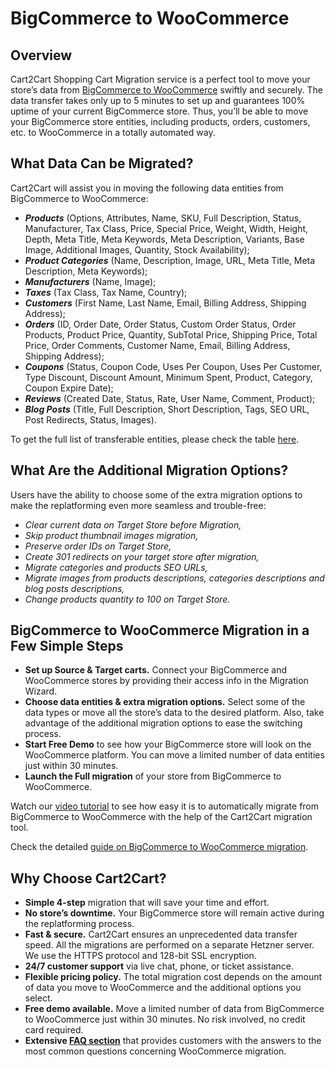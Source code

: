 # BigCommerce to WooCommerce 
## Overview
Cart2Cart Shopping Cart Migration service is a perfect tool to move your store’s data from [BigCommerce to WooCommerce](https://www.shopping-cart-migration.com/shopping-cart-migration-options/4941-bigcommerce-to-woocommerce-migration?utm_source=github.com&utm_medium=referral&utm_term=bigcommerce-woocommerce&utm_campaign=optimized-page) swiftly and securely. The data transfer takes only up to 5 minutes to set up and guarantees 100% uptime of your current BigCommerce store. Thus, you’ll be able to move your BigCommerce store entities, including products, orders, customers, etc. to WooCommerce in a totally automated way.
## What Data Can be Migrated?
Cart2Cart will assist you in moving the following data entities from BigCommerce to WooCommerce:
* **_Products_** (Options, Attributes, Name, SKU, Full Description, Status, Manufacturer, Tax Class, Price, Special Price, Weight, Width, Height, Depth, Meta Title, Meta Keywords, Meta Description, Variants, Base Image, Additional Images, Quantity, Stock Availability);
* **_Product Categories_** (Name, Description, Image, URL, Meta Title, Meta Description, Meta Keywords);
* **_Manufacturers_** (Name, Image);
* **_Taxes_** (Tax Class, Tax Name, Country);
* **_Customers_** (First Name, Last Name, Email, Billing Address, Shipping Address);
* **_Orders_** (ID, Order Date, Order Status, Custom Order Status, Order Products, Product Price, Quantity, SubTotal Price, Shipping Price, Total Price, Order Comments, Customer Name, Email, Billing Address, Shipping Address);
* **_Coupons_** (Status, Coupon Code, Uses Per Coupon, Uses Per Customer, Type Discount, Discount Amount, Minimum Spent, Product, Category, Coupon Expire Date);
* **_Reviews_** (Created Date, Status, Rate, User Name, Comment, Product);
* **_Blog Posts_** (Title, Full Description, Short Description, Tags, SEO URL, Post Redirects, Status, Images).
 
To get the full list of transferable entities, please check the table [here](https://www.shopping-cart-migration.com/shopping-cart-migration-options/4941-bigcommerce-to-woocommerce-migration?utm_source=github.com&utm_medium=referral&utm_term=bigcommerce-woocommerce&utm_campaign=optimized-page).
## What Are the Additional Migration Options?
Users have the ability to choose some of the extra migration options to make the replatforming even more seamless and trouble-free:
* _Clear current data on Target Store before Migration,_
* _Skip product thumbnail images migration,_
* _Preserve order IDs on Target Store,_
* _Create 301 redirects on your target store after migration,_
* _Migrate categories and products SEO URLs,_
* _Migrate images from products descriptions, categories descriptions and blog posts descriptions,_
* _Change products quantity to 100 on Target Store._
## BigCommerce to WooCommerce Migration in a Few Simple Steps 
* **Set up Source & Target carts.** Connect your BigCommerce and WooCommerce stores by providing their access info in the Migration Wizard.
* **Choose data entities & extra migration options.** Select some of the data types or move all the store’s data to the desired platform. Also, take advantage of the additional migration options to ease the switching process.
* **Start Free Demo** to see how your BigCommerce store will look on the WooCommerce platform. You can move a limited number of data entities just within 30 minutes.  
* **Launch the Full migration** of your store from BigCommerce to WooCommerce.

Watch our [video tutorial](https://www.youtube.com/watch?v=tuFI8EBkWZY?utm_source=github.com&utm_medium=referral&utm_term=bigcommerce-woocommerce&utm_campaign=optimized-page) to see how easy it is to automatically migrate from BigCommerce to WooCommerce with the help of the Cart2Cart migration tool.
 
Check the detailed [guide on BigCommerce to WooCommerce migration](https://www.shopping-cart-migration.com/migration-guides/how-to-migrate-from-bigcommerce-to-woocommerce-like-clockwork?utm_source=github.com&utm_medium=referral&utm_term=bigcommerce-woocommerce&utm_campaign=optimized-page). 
## Why Choose Cart2Cart?
* **Simple 4-step** migration that will save your time and effort.
* **No store’s downtime.** Your BigCommerce store will remain active during the replatforming process.
* **Fast & secure.** Cart2Cart ensures an unprecedented data transfer speed. All the migrations are performed on a separate Hetzner server. We use the HTTPS protocol and 128-bit SSL encryption.
* **24/7 customer support** via live chat, phone, or ticket assistance.
* **Flexible pricing policy.** The total migration cost depends on the amount of data you move to WooCommerce and the additional options you select.   
* **Free demo available.** Move a limited number of data from BigCommerce to WooCommerce just within 30 minutes. No risk involved, no credit card required. 
* **Extensive [FAQ section](https://www.shopping-cart-migration.com/faq/45-woocommerce?utm_source=github.com&utm_medium=referral&utm_term=bigcommerce-woocommerce&utm_campaign=optimized-page)** that provides customers with the answers to the most common questions concerning WooCommerce migration.
